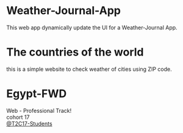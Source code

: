 # Weather-Journal-App
This web app dynamically update the UI for a Weather-Journal App.
# The countries of the world
this is a simple website to check weather of cities using ZIP code.  



# Egypt-FWD
Web - Professional Track!  
cohort 17  
[@T2C17-Students](https://nfpdiscussions.udacity.com/groups/t2c17-students)
